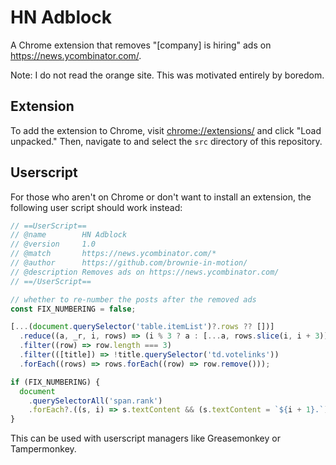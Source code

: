 # HN Adblock

A Chrome extension that removes "[company] is hiring" ads on
https://news.ycombinator.com/.

Note: I do not read the orange site. This was motivated entirely by boredom.

## Extension

To add the extension to Chrome, visit
[chrome://extensions/](chrome://extensions/) and click "Load unpacked." Then,
navigate to and select the `src` directory of this repository.

## Userscript

For those who aren't on Chrome or don't want to install an extension, the
following user script should work instead:

```javascript
// ==UserScript==
// @name        HN Adblock
// @version     1.0
// @match       https://news.ycombinator.com/*
// @author      https://github.com/brownie-in-motion/
// @description Removes ads on https://news.ycombinator.com/
// ==/UserScript==

// whether to re-number the posts after the removed ads
const FIX_NUMBERING = false;

[...(document.querySelector('table.itemList')?.rows ?? [])]
  .reduce((a, _r, i, rows) => (i % 3 ? a : [...a, rows.slice(i, i + 3)]), [])
  .filter((row) => row.length === 3)
  .filter(([title]) => !title.querySelector('td.votelinks'))
  .forEach((rows) => rows.forEach((row) => row.remove()));

if (FIX_NUMBERING) {
  document
    .querySelectorAll('span.rank')
    .forEach?.((s, i) => s.textContent && (s.textContent = `${i + 1}.`));
}
```

This can be used with userscript managers like Greasemonkey or Tampermonkey.
